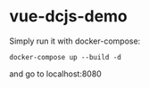 # vue-dcjs-demo

Simply run it with docker-compose:

    docker-compose up --build -d

and go to localhost:8080 